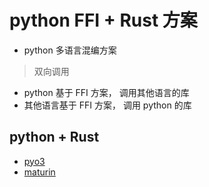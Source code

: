 # python FFI + Rust 方案

- python 多语言混编方案

> 双向调用

- python 基于 FFI 方案， 调用其他语言的库
- 其他语言基于 FFI 方案， 调用 python 的库

## python + Rust

- [pyo3](https://github.com/PyO3/pyo3)
- [maturin](https://github.com/PyO3/maturin)
